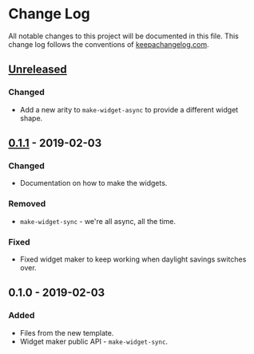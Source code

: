 # Change Log
All notable changes to this project will be documented in this file. This change log follows the conventions of [keepachangelog.com](http://keepachangelog.com/).

## [Unreleased]
### Changed
- Add a new arity to `make-widget-async` to provide a different widget shape.

## [0.1.1] - 2019-02-03
### Changed
- Documentation on how to make the widgets.

### Removed
- `make-widget-sync` - we're all async, all the time.

### Fixed
- Fixed widget maker to keep working when daylight savings switches over.

## 0.1.0 - 2019-02-03
### Added
- Files from the new template.
- Widget maker public API - `make-widget-sync`.

[Unreleased]: https://github.com/your-name/hellworld/compare/0.1.1...HEAD
[0.1.1]: https://github.com/your-name/hellworld/compare/0.1.0...0.1.1
